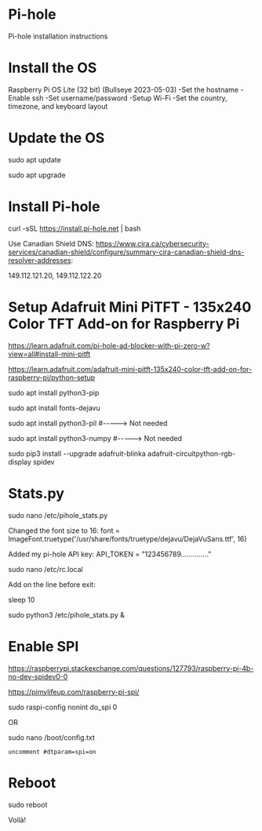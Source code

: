 # Pi-hole
Pi-hole installation instructions

# Install the OS
Raspberry Pi OS Lite (32 bit) (Bullseye 2023-05-03)
-Set the hostname
-Enable ssh
-Set username/password
-Setup Wi-Fi
-Set the country, timezone, and keyboard layout

# Update the OS
sudo apt update

sudo apt upgrade


# Install Pi-hole
curl -sSL https://install.pi-hole.net | bash

Use Canadian Shield DNS: https://www.cira.ca/cybersecurity-services/canadian-shield/configure/summary-cira-canadian-shield-dns-resolver-addresses:

149.112.121.20, 149.112.122.20


# Setup Adafruit Mini PiTFT - 135x240 Color TFT Add-on for Raspberry Pi
https://learn.adafruit.com/pi-hole-ad-blocker-with-pi-zero-w?view=all#install-mini-pitft

https://learn.adafruit.com/adafruit-mini-pitft-135x240-color-tft-add-on-for-raspberry-pi/python-setup

sudo apt install python3-pip

sudo apt install fonts-dejavu

sudo apt install python3-pil    #-----> Not needed

sudo apt install python3-numpy     #-----> Not needed

sudo pip3 install --upgrade adafruit-blinka adafruit-circuitpython-rgb-display spidev

# Stats.py
sudo nano /etc/pihole_stats.py

Changed the font size to 16:
font = ImageFont.truetype('/usr/share/fonts/truetype/dejavu/DejaVuSans.ttf', 16)

Added my pi-hole API key:
API_TOKEN = "123456789.............."

sudo nano /etc/rc.local

Add on the line before exit:

  sleep 10
  
  sudo python3 /etc/pihole_stats.py &

# Enable SPI
https://raspberrypi.stackexchange.com/questions/127793/raspberry-pi-4b-no-dev-spidev0-0

https://pimylifeup.com/raspberry-pi-spi/

  sudo raspi-config nonint do_spi 0
  
  OR

  sudo nano /boot/config.txt
  
    uncomment #dtparam=spi=on

# Reboot
sudo reboot

Voilà!
